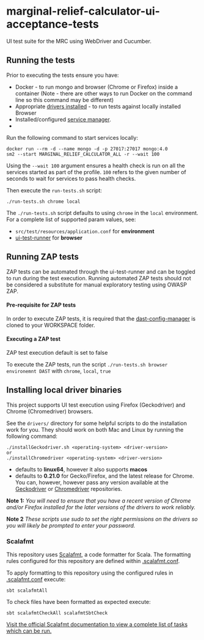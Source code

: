 # marginal-relief-calculator-ui-acceptance-tests

UI test suite for the MRC using WebDriver and Cucumber.

## Running the tests

Prior to executing the tests ensure you have:

- Docker - to run mongo and browser (Chrome or Firefox) inside a container (Note - there are other ways to run Docker on the command line so this command may be different)
- Appropriate [drivers installed](#installing-local-driver-binaries) - to run tests against locally installed Browser
- Installed/configured [service manager](https://github.com/hmrc/service-manager).
- 

Run the following command to start services locally:

    docker run --rm -d --name mongo -d -p 27017:27017 mongo:4.0
    sm2 --start MARGINAL_RELIEF_CALCULATOR_ALL -r --wait 100

Using the `--wait 100` argument ensures a health check is run on all the services started as part of the profile. `100`
refers to the given number of seconds to wait for services to pass health checks.

Then execute the `run-tests.sh` script:

    ./run-tests.sh chrome local

The `./run-tests.sh` script defaults to using `chrome` in the `local` environment. For a
complete list of supported param values, see:

- `src/test/resources/application.conf` for **environment**
- [ui-test-runner](https://github.com/hmrc/ui-test-runner?tab=readme-ov-file#configuration) for **browser**

## Running ZAP tests

ZAP tests can be automated through the ui-test-runner and can be toggled to run during the test execution. Running
automated ZAP tests should not be considered a substitute for manual exploratory testing using OWASP ZAP.

#### Pre-requisite for ZAP tests

In order to execute ZAP tests, it is required that the [dast-config-manager](https://github.com/hmrc/dast-config-manager) is cloned to your WORKSPACE folder. 

#### Executing a ZAP test

ZAP test execution default is set to false

To execute the ZAP tests, run the script `./run-tests.sh browser environemnt DAST` with `chrome`, `local`, `true`

## Installing local driver binaries

This project supports UI test execution using Firefox (Geckodriver) and Chrome (Chromedriver) browsers.

See the `drivers/` directory for some helpful scripts to do the installation work for you. They should work on both Mac
and Linux by running the following command:

    ./installGeckodriver.sh <operating-system> <driver-version>
    or
    ./installChromedriver <operating-system> <driver-version>

- *<operating-system>* defaults to **linux64**, however it also supports **macos**
- *<driver-version>* defaults to **0.21.0** for Gecko/Firefox, and the latest release for Chrome. You can, however,
  however pass any version available at the [Geckodriver](https://github.com/mozilla/geckodriver/tags)
  or [Chromedriver](http://chromedriver.storage.googleapis.com/) repositories.

**Note 1:** *You will need to ensure that you have a recent version of Chrome and/or Firefox installed for the later
versions of the drivers to work reliably.*

**Note 2** *These scripts use sudo to set the right permissions on the drivers so you will likely be prompted to enter
your password.*

### Scalafmt

This repository uses [Scalafmt](https://scalameta.org/scalafmt/), a code formatter for Scala. The formatting rules
configured for this repository are defined within [.scalafmt.conf](.scalafmt.conf).

To apply formatting to this repository using the configured rules in [.scalafmt.conf](.scalafmt.conf) execute:

 ```
 sbt scalafmtAll
 ```

To check files have been formatted as expected execute:

 ```
 sbt scalafmtCheckAll scalafmtSbtCheck
 ```

[Visit the official Scalafmt documentation to view a complete list of tasks which can be run.](https://scalameta.org/scalafmt/docs/installation.html#task-keys)
